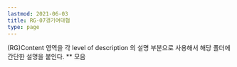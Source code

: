 ```yaml
---
lastmod: 2021-06-03
title: RG-07경기여대협
type: page
---
```


(RG)Content 영역을 각 level of description 의 설명 부분으로 사용해서 해당 폴더에 간단한 설명을 붙인다. ** 모음